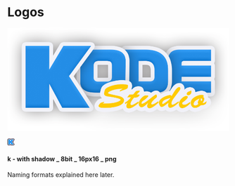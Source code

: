 # Logos
![Kode Studio Logo](/kodestudio.png)

![K](/Sondro/32px-/k-sh_8b_16px.png)

#### k - with shadow _ 8bit _ 16px16 _ png

Naming formats explained here later.
